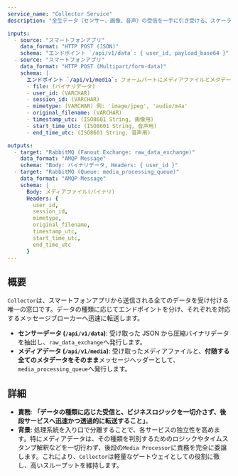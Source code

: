 ```yaml
---
service_name: "Collector Service"
description: "全生データ（センサー、画像、音声）の受信を一手に引き受ける、スケーラブルな API ゲートウェイ。"

inputs:
  - source: "スマートフォンアプリ"
    data_format: "HTTP POST (JSON)"
    schema: "エンドポイント `/api/v1/data`: { user_id, payload_base64 }"
  - source: "スマートフォンアプリ"
    data_format: "HTTP POST (Multipart/form-data)"
    schema: |
      エンドポイント `/api/v1/media`: フォームパートにメディアファイルとメタデータを含む
      - file: (バイナリデータ)
      - user_id: (VARCHAR)
      - session_id: (VARCHAR)
      - mimetype: (VARCHAR) 例: 'image/jpeg', 'audio/m4a'
      - original_filename: (VARCHAR)
      - timestamp_utc: (ISO8601 String, 画像用)
      - start_time_utc: (ISO8601 String, 音声用)
      - end_time_utc: (ISO8601 String, 音声用)

outputs:
  - target: "RabbitMQ (Fanout Exchange: raw_data_exchange)"
    data_format: "AMQP Message"
    schema: "Body: バイナリデータ, Headers: { user_id }"
  - target: "RabbitMQ (Queue: media_processing_queue)"
    data_format: "AMQP Message"
    schema: |
      Body: メディアファイル(バイナリ)
      Headers: {
        user_id,
        session_id,
        mimetype,
        original_filename,
        timestamp_utc,
        start_time_utc,
        end_time_utc
      }
---
```


## 概要

`Collector`は、スマートフォンアプリから送信される全てのデータを受け付ける唯一の窓口です。データの種類に応じてエンドポイントを分け、それぞれを対応するメッセージブローカーへ迅速に転送します。

- **センサーデータ (`/api/v1/data`)**: 受け取った JSON から圧縮バイナリデータを抽出し、`raw_data_exchange`へ発行します。
- **メディアデータ (`/api/v1/media`)**: 受け取ったメディアファイルと、**付随する全てのメタデータをそのまま**メッセージヘッダーとして、`media_processing_queue`へ発行します。

## 詳細

- **責務**: **「データの種類に応じた受信と、ビジネスロジックを一切介さず、後段サービスへ迅速かつ透過的に転送すること」**。
- **背景**: 処理系統を入り口で分離することで、各サービスの独立性を高めます。特にメディアデータは、その種類を判別するためのロジックやタイムスタンプ解釈などを一切行わず、後段の`Media Processor`に責務を完全に委譲します。これにより、`Collector`は軽量なゲートウェイとしての役割に徹し、高いスループットを維持します。
